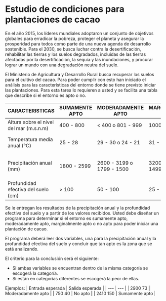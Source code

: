 # Estudio de condiciones para plantaciones de cacao 

En el año 2015, los líderes mundiales adoptaron un conjunto de objetivos globales para erradicar la pobreza, proteger el planeta y asegurar la prosperidad para todos como parte de una nueva agenda de desarrollo sostenible. Para el 2030, se busca luchar contra la desertificación, rehabilitar las tierras y los suelos degradados, incluidas de las tierras afectadas por la desertificación, la sequía y las inundaciones, y procurar lograr un mundo con una degradación neutra del suelo.

El Ministerio de Agricultura y Desarrollo Rural busca recuperar los suelos para el cultivo del cacao. Para poder cumplir con esto han iniciado el análisis para las características del entorno donde se tiene previsto iniciar las plantaciones. Para esta tarea lo requieren a usted y se facilita una tabla que describe si el entorno es apto o no.

| CARACTERISTICAS | SUMAMENTE APTO | MODERADAMENTE APTO | MARGINALMENTE APTO | NO APTO |
| --- | --- | --- | --- | --- |
| Altura sobre el nivel del mar (m.s.n.m) | 400 - 800 | < 400 o 801 - 999 | 1000 - 1200 | > 1200 |
| Temperatura media anual (°C) | 25 - 28 | 29 - 30 o 24 - 21 | 31 - 32 o 20 - 18 | < 18 o > 32 |
| Precipitación anual (mm) | 1800 - 2599 | 2600 - 3199 o 1799 - 1500	| 3200 - 3800 o 1499 - 1200 |	< 1200 o > 3800 |
| Profundidad efectiva del suelo (cm)	| > 100	| 50 - 100	| 25 - 50	| < 25 |

Se le entregan los resultados de la precipitación anual y la profundidad efectiva del suelo y a partir de los valores recibidos. Usted debe diseñar un programa para determinar si el entorno es sumamente apto, moderadamente apto, marginalmente apto o no apto para poder iniciar una plantación de cacao.

El programa deberá leer dos variables, una para la precipitación anual y la profundidad efectiva del suelo y concluir que tan apto es la zona que se está analizando.

El criterio para la conclusión será el siguiente:

- Si ambas variables se encuentran dentro de la misma categoría se escogerá la categoría.
- Si están en categorías diferentes se escogerá la peor de ellas.

Ejemplos:
| Entrada esperada | Salida esperada |
| --- | --- |
| 2900 73	| Moderadamente apto |
| 750 40	| No apto |
| 2410 150	| Sumamente apto |
